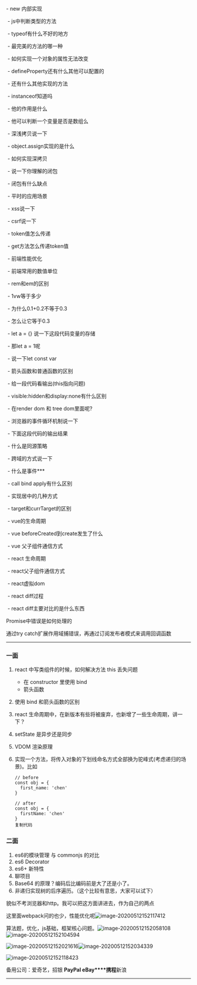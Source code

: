 \- new 内部实现      

​       \- js中判断类型的方法      

​       \- typeof有什么不好的地方      

​       \- 最完美的方法的哪一种      

​       \- 如何实现一个对象的属性无法改变      

​       \- defineProperty还有什么其他可以配置的      

​       \- 还有什么其他实现的方法      

​       \- instanceof知道吗      

​       \- 他的作用是什么      

​       \- 他可以判断一个变量是否是数组么      

​       \- 深浅拷贝说一下      

​       \- object.assign实现的是什么      

​       \- 如何实现深拷贝      

​       \- 说一下你理解的闭包      

​       \- 闭包有什么缺点      

​       \- 平时的应用场景      

​       \- xss说一下      

​       \- csrf说一下      

​       \- token值怎么传递      

​       \- get方法怎么传递token值      

​       \- 前端性能优化      

​       \- 前端常用的数值单位      

​       \- rem和em的区别      

​       \- 1vw等于多少      

​       \- 为什么0.1+0.2不等于0.3      

​       \- 怎么让它等于0.3      

​       \- let a = {} 说一下这段代码变量的存储      

​       \- 那let a = 1呢      

​       \- 说一下let const var      

​       \- 箭头函数和普通函数的区别      

​       \- 给一段代码看输出(this指向问题)      

​       \- visible:hidden和display:none有什么区别      

​       \- 在render dom 和 tree dom里面呢?      

​       \- 浏览器的事件循环机制说一下      

​       \- 下面这段代码的输出结果      

​       \- 什么是同源策略      

​       \- 跨域的方式说一下      

​       \- 什么是事件***      

​       \- call bind apply有什么区别      

​       \- 实现居中的几种方式      

​       \- target和currTarget的区别      

​       \- vue的生命周期      

​       \- vue beforeCreated到create发生了什么      

​       \- vue 父子组件通信方式      

​       \- react 生命周期      

​       \- react父子组件通信方式      

​       \- react虚拟dom      

​       \- react diff过程      

​       \- react diff主要对比的是什么东西

Promise中错误是如何处理的

通过try catch扩展作用域捕错误，再通过订阅发布者模式来调用回调函数

-----

### 一面

1. react 中写类组件的时候，如何解决方法 this 丢失问题

   - 在 constructor 里使用 bind
   - 箭头函数

2. 使用 bind 和箭头函数的区别

3. react 生命周期中，在新版本有些将被废弃，也新增了一些生命周期，讲一下？

4. setState 是异步还是同步

5. VDOM 渲染原理

6. 实现一个方法，将传入对象的下划线命名方式全部换为驼峰式(考虑递归的场景)。比如

   ```
   // before
   const obj = {
     first_name: 'chen'
   }
   
   // after
   const obj = {
     firstName: 'chen'
   }
   复制代码
   ```

### 二面

1. es6的模块管理 与 commonjs 的对比
2. es6 Decorator
3. es6+ 新特性
4. 聊项目
5. Base64 的原理？编码后比编码前是大了还是小了。
6. 非递归实现树的后序遍历。（这个比较有意思，大家可以试下）





貌似不考浏览器和http。我可以把这方面讲进去，作为自己的两点

这里面webpack问的也少，性能优化呢![image-20200512152117412](imge/image-20200512152117412.png)

算法题，优化，js基础，框架核心问题。![image-20200512152058108](imge/image-20200512152058108.png)![image-20200512152104594](imge/image-20200512152104594.png)

![image-20200512152021616](imge/image-20200512152021616.png)![image-20200512152034339](imge/image-20200512152034339.png)

![image-20200512152118423](imge/image-20200512152118423.png)

备用公司：爱奇艺，招银 **PayPal eBay****携程**新浪



----

